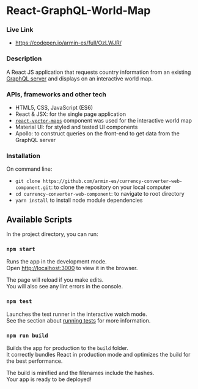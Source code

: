 # React-GraphQL-World-Map

### Live Link
- https://codepen.io/armin-es/full/OzLWJR/

### Description

A React JS application that requests country information from an existing [GraphQL server](https://github.com/trevorblades/countries) and displays on an interactive world map.

### APIs, frameworks and other tech
- HTML5, CSS, JavaScript (ES6)
- React & JSX: for the single page application
- [`react-vector-maps`](https://github.com/South-Paw/react-vector-maps) component was used for the interactive world map
- Material UI: for styled and tested UI components
- Apollo: to construct queries on the front-end to get data from the GraphQL server

### Installation
On command line:
- `git clone https://github.com/armin-es/currency-converter-web-component.git`: to clone the repository on your local computer
- `cd currency-converter-web-component`: to navigate to root directory
- `yarn install` to install node module dependencies



## Available Scripts

In the project directory, you can run:

### `npm start`

Runs the app in the development mode.<br>
Open [http://localhost:3000](http://localhost:3000) to view it in the browser.

The page will reload if you make edits.<br>
You will also see any lint errors in the console.

### `npm test`

Launches the test runner in the interactive watch mode.<br>
See the section about [running tests](https://facebook.github.io/create-react-app/docs/running-tests) for more information.

### `npm run build`

Builds the app for production to the `build` folder.<br>
It correctly bundles React in production mode and optimizes the build for the best performance.

The build is minified and the filenames include the hashes.<br>
Your app is ready to be deployed!

